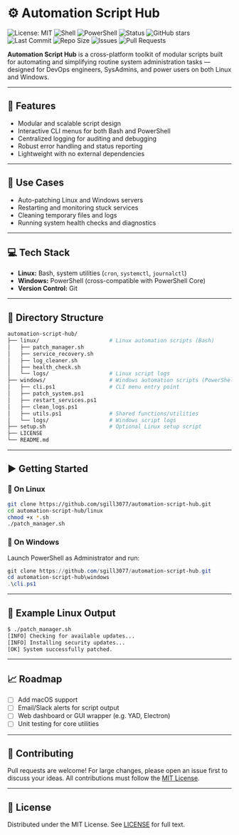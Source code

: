 # ⚙️ Automation Script Hub

![License: MIT](https://img.shields.io/badge/License-MIT-blue.svg)
![Shell](https://img.shields.io/badge/Shell-Bash-blue)
![PowerShell](https://img.shields.io/badge/PowerShell-Windows-blue)
![Status](https://img.shields.io/badge/status-active-brightgreen)
![GitHub stars](https://img.shields.io/github/stars/sgill3077/automation-script-hub?style=social)
![Last Commit](https://img.shields.io/github/last-commit/sgill3077/automation-script-hub)
![Repo Size](https://img.shields.io/github/repo-size/sgill3077/automation-script-hub)
![Issues](https://img.shields.io/github/issues/sgill3077/automation-script-hub)
![Pull Requests](https://img.shields.io/github/issues-pr/sgill3077/automation-script-hub)

**Automation Script Hub** is a cross-platform toolkit of modular scripts built for automating and simplifying routine system administration tasks — designed for DevOps engineers, SysAdmins, and power users on both Linux and Windows.

---

## 🔧 Features

- Modular and scalable script design
- Interactive CLI menus for both Bash and PowerShell
- Centralized logging for auditing and debugging
- Robust error handling and status reporting
- Lightweight with no external dependencies

---

## 🚀 Use Cases

- Auto-patching Linux and Windows servers
- Restarting and monitoring stuck services
- Cleaning temporary files and logs
- Running system health checks and diagnostics

---

## 💻 Tech Stack

- **Linux:** Bash, system utilities (`cron`, `systemctl`, `journalctl`)
- **Windows:** PowerShell (cross-compatible with PowerShell Core)
- **Version Control:** Git

---

## 📁 Directory Structure

```bash
automation-script-hub/
├── linux/                      # Linux automation scripts (Bash)
│   ├── patch_manager.sh
│   ├── service_recovery.sh
│   ├── log_cleaner.sh
│   ├── health_check.sh
│   └── logs/                   # Linux script logs
├── windows/                    # Windows automation scripts (PowerShell)
│   ├── cli.ps1                 # CLI menu entry point
│   ├── patch_system.ps1
│   ├── restart_services.ps1
│   ├── clean_logs.ps1
│   ├── utils.ps1               # Shared functions/utilities
│   └── logs/                   # Windows script logs
├── setup.sh                    # Optional Linux setup script
├── LICENSE
└── README.md
```

---

## ▶️ Getting Started

### 🔹 On Linux
```bash
git clone https://github.com/sgill3077/automation-script-hub.git
cd automation-script-hub/linux
chmod +x *.sh
./patch_manager.sh
```

### 🔹 On Windows
Launch PowerShell as Administrator and run:
```powershell
git clone https://github.com/sgill3077/automation-script-hub.git
cd automation-script-hub\windows
.\cli.ps1
```

---

## 🧪 Example Linux Output

```bash
$ ./patch_manager.sh
[INFO] Checking for available updates...
[INFO] Installing security updates...
[OK] System successfully patched.
```

---

## 📈 Roadmap

- [ ] Add macOS support
- [ ] Email/Slack alerts for script output
- [ ] Web dashboard or GUI wrapper (e.g. YAD, Electron)
- [ ] Unit testing for core utilities

---

## 🤝 Contributing

Pull requests are welcome! For large changes, please open an issue first to discuss your ideas. All contributions must follow the [MIT License](./LICENSE).

---

## 📄 License

Distributed under the MIT License. See [LICENSE](./LICENSE) for full text.

